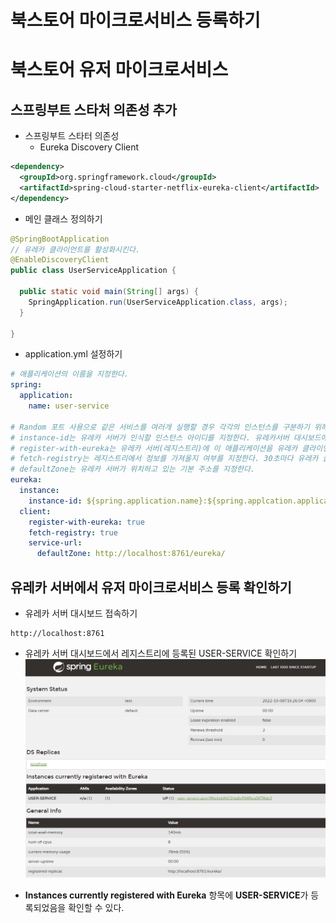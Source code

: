 # 북스토어 마이크로서비스 등록하기

# 북스토어 유저 마이크로서비스

## 스프링부트 스타처 의존성 추가

- 스프링부트 스타터 의존성
  - Eureka Discovery Client

```xml
<dependency>
  <groupId>org.springframework.cloud</groupId>
  <artifactId>spring-cloud-starter-netflix-eureka-client</artifactId>
</dependency>
```

- 메인 클래스 정의하기

```java
@SpringBootApplication
// 유레카 클라이언트를 활성화시킨다.
@EnableDiscoveryClient
public class UserServiceApplication {

  public static void main(String[] args) {
    SpringApplication.run(UserServiceApplication.class, args);
  }

}
```

- application.yml 설정하기

```yml
# 애플리케이션의 이름을 지정한다.
spring:
  application:
    name: user-service

# Random 포트 사용으로 같은 서비스를 여러개 실행할 경우 각각의 인스턴스를 구분하기 위해서 인스턴스 정보를 설정한다.
# instance-id는 유레카 서버가 인식할 인스턴스 아이디를 지정한다. 유레카서버 대시보드에서 서비스를 식별할 수 있게 한다.
# register-with-eureka는 유레카 서버(레지스트리)에 이 애플리케이션을 유레카 클라이언트로 등록할지 여부를 지정한다.
# fetch-registry는 레지스트리에서 정보를 가져올지 여부를 지정한다. 30초마다 유레카 클라이언트가 유레카 레지스트리 변경 사항 여부를 재확인한다.
# defaultZone는 유레카 서버가 위치하고 있는 기본 주소를 지정한다.
eureka:
  instance:
    instance-id: ${spring.application.name}:${spring.applcation.application-id:${random.value}}
  client:
    register-with-eureka: true
    fetch-registry: true
    service-url:
      defaultZone: http://localhost:8761/eureka/
```

## 유레카 서버에서 유저 마이크로서비스 등록 확인하기

- 유레카 서버 대시보드 접속하기

```text
http://localhost:8761
```

- 유레카 서버 대시보드에서 레지스트리에 등록된 USER-SERVICE 확인하기
![북스토어 유레카 서버 홈](../images/bookstore-eureka-server-home-2.png)

- **Instances currently registered with Eureka** 항목에 **USER-SERVICE**가 등록되었음을 확인할 수 있다.
